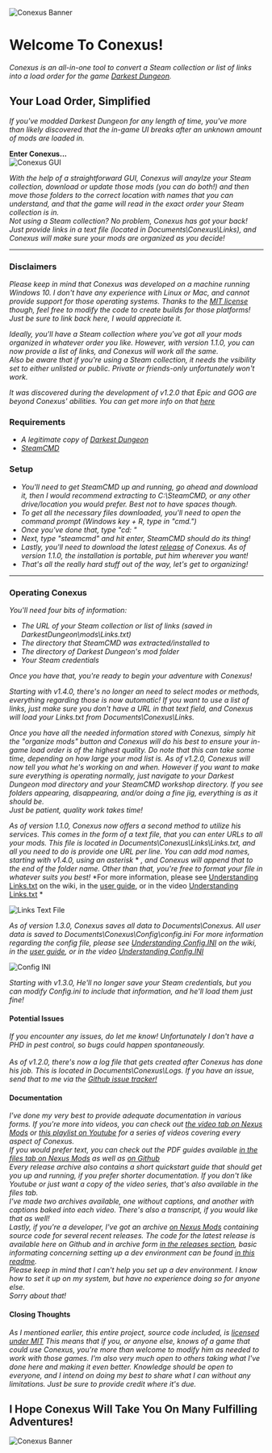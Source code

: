 ![Conexus Banner](https://staticdelivery.nexusmods.com/mods/804/images/858/858-1614678343-1747320964.png)

# Welcome To Conexus!
*Conexus is an all-in-one tool to convert a Steam collection or list of links into a load order for the game [Darkest Dungeon](https://store.steampowered.com/app/262060/Darkest_Dungeon/).* 

## Your Load Order, Simplified
*If you've modded Darkest Dungeon for any length of time, you've more than likely discovered that the in-game UI breaks after an unknown  amount of mods are loaded in.*  

**Enter Conexus...** </br>
![Conexus GUI](https://staticdelivery.nexusmods.com/mods/804/images/858/858-1614678357-1856980801.png)</br>

*With the help of a straightforward GUI, Conexus will anaylze your Steam collection, download or update those mods (you can do both!) and then move those folders to the correct location with names that you can understand, and that the game will read in the exact order your Steam collection is in.*</br>
*Not using a Steam collection? No problem, Conexus has got your back! Just provide links in a text file (located in Documents\Conexus\Links), and Conexus will make sure your mods are organized as you decide!*</br>

***

### Disclaimers
*Please keep in mind that Conexus was developed on a machine running Windows 10. I don't have any experience with Linux or Mac, and cannot provide support for those operating systems. Thanks to the [MIT license](https://github.com/Hypocrita20XX/Conexus/blob/master/LICENSE) though, feel free to modify the code to create builds for those platforms! Just be sure to link back here, I would appreciate it.*</br>

*Ideally, you'll have a Steam collection where you've got all your mods organized in whatever order you like. However, with version 1.1.0, you can now provide a list of links, and Conexus will work all the same.*</br>
*Also be aware that if you're using a Steam collection, it needs the vsibility set to either unlisted or public. Private or friends-only unfortunately won't work.*

*It was discovered during the development of v1.2.0 that Epic and GOG are beyond Conexus' abilities. You can get more info on that [here](https://github.com/Hypocrita20XX/Conexus/issues/11)*

### Requirements
* *A legitimate copy of [Darkest Dungeon](https://store.steampowered.com/app/262060/Darkest_Dungeon/)*
* *[SteamCMD](https://developer.valvesoftware.com/wiki/SteamCMD)*

### Setup
* *You'll need to get SteamCMD up and running, go ahead and download it, then I would recommend extracting to C:\SteamCMD, or any other drive/location you would prefer. Best not to have spaces though.*
* *To get all the necessary files downloaded, you'll need to open the command prompt (Windows key + R, type in "cmd.")*
* *Once you've done that, type "cd: <location of steamcmd>"*
* *Next, type "steamcmd" and hit enter, SteamCMD should do its thing!*
* *Lastly, you'll need to download the latest [release](https://github.com/Hypocrita20XX/Conexus/releases) of Conexus. As of version 1.1.0, the installation is portable, put him wherever you want!*
* *That's all the really hard stuff out of the way, let's get to organizing!*

***

### Operating Conexus
*You'll need four bits of information:*
* *The URL of your Steam collection or list of links (saved in DarkestDungeon\mods\Links.txt)*
* *The directory that SteamCMD was extracted/installed to*
* *The directory of Darkest Dungeon's mod folder*
* *Your Steam credentials*

*Once you have that, you're ready to begin your adventure with Conexus!*</br>

*Starting with v1.4.0, there's no longer an need to select modes or methods, everything regarding those is now automatic! If you want to use a list of links, just make sure you don't have a URL in that text field, and Conexus will load your Links.txt from Documents\Conexus\Links.*

*Once you have all the needed information stored with Conexus, simply hit the "organize mods" button and Conexus will do his best to ensure your in-game load order is of the highest quality.*
*Do note that this can take some time, depending on how large your mod list is. As of v1.2.0, Conexus will now tell you what he's working on and when. However if you want to make sure everything is operating normally, just navigate to your Darkest Dungeon mod directory and your SteamCMD workshop directory. If you see folders appearing, disappearing, and/or doing a fine jig, everything is as it should be.</br>
Just be patient, quality work takes time!*</br>

*As of version 1.1.0, Conexus now offers a second method to utilize his services. This comes in the form of a text file, that you can enter URLs to all your mods. This file is located in Documents\Conexus\Links\Links.txt, and all you need to do is provide one URL per line. You can add mod names, starting with v1.4.0, using an asterisk* * *, and Conexus will append that to the end of the folder name. Other than that, you're free to format your file in whatever suits you best!*
*For more information, please see [Understanding Links.txt](https://github.com/Hypocrita20XX/Conexus/wiki/P-07:-Understanding-Links.txt) on the wiki, in the [user guide](https://github.com/Hypocrita20XX/Conexus/blob/master/Documentation/Guides/Conexus%20User's%20Guide%20v1.4.0.pdf), or in the video [Understanding Links.txt](https://youtu.be/pM-9bJrp4M4) *

![Links Text File](https://staticdelivery.nexusmods.com/mods/804/images/858/858-1614678334-1685874311.png)</br>

*As of version 1.3.0, Conexus saves all data to Documents\Conexus. All user data is saved to Documents\Conexus\Config\config.ini*
*For more information regarding the config file, please see [Understanding Config.INI](https://github.com/Hypocrita20XX/Conexus/wiki/P-06:-Understanding-Config.INI) on the wiki, in the [user guide](https://github.com/Hypocrita20XX/Conexus/blob/master/Documentation/Guides/Conexus%20User's%20Guide%20v1.4.0.pdf), or in the video [Understanding Config.INI](https://youtu.be/MwJfOzasrcc)*

![Config INI](https://staticdelivery.nexusmods.com/mods/804/images/858/858-1614681261-794366316.png)</br>

*Starting with v1.3.0, He'll no longer save your Steam credentials, but you can modify Config.ini to include that information, and he'll load them just fine!*

#### Potential Issues
*If you encounter any issues, do let me know! Unfortunately I don't have a PHD in pest control, so bugs could happen spontaneously.*</br></br>
*As of v1.2.0, there's now a log file that gets created after Conexus has done his job. This is located in Documents\Conexus\Logs. If you have an issue, send that to me via the [Github issue tracker!](https://github.com/Hypocrita20XX/Conexus/issues)*

#### Documentation
*I've done my very best to provide adequate documentation in various forms. If you're more into videos, you can check out [the video tab on Nexus Mods](https://www.nexusmods.com/darkestdungeon/mods/858?tab=videos) or [this playlist on Youtube](https://www.youtube.com/playlist?list=PLet2vPZn40UGuVOUWylHQwKDY6rYxZoKb) for a series of videos covering every aspect of Conexus.*</br> 
*If you would prefer text, you can check out the PDF guides available [in the files tab on Nexus Mods](https://www.nexusmods.com/darkestdungeon/mods/858?tab=files) as well as [on Github](https://github.com/Hypocrita20XX/Conexus/tree/master/Documentation/Guides)*</br>
*Every release archive also contains a short quickstart guide that should get you up and running, if you prefer shorter documentation. If you don't like Youtube or just want a copy of the video series, that's also available in the files tab.*</br>
*I've made two archives available, one without captions, and another with captions baked into each video. There's also a transcript, if you would like that as well!*</br>
*Lastly, if you're a developer, I've got an archive [on Nexus Mods](https://www.nexusmods.com/darkestdungeon/mods/858?tab=files) containing source code for several recent releases. The code for the latest release is available here on Github and in archive form [in the releases section](https://github.com/Hypocrita20XX/Conexus/releases), basic informating concerning setting up a dev environment can be found [in this readme](https://github.com/Hypocrita20XX/Conexus/blob/master/Project/README.md).*</br>
*Please keep in mind that I can't help you set up a dev environment. I know how to set it up on my system, but have no experience doing so for anyone else.*</br>
*Sorry about that!*

#### Closing Thoughts
*As I mentioned earlier, this entire project, source code included, is [licensed under MIT](https://github.com/Hypocrita20XX/Conexus/blob/master/LICENSE)*
*This means that if you, or anyone else, knows of a game that could use Conexus, you're more than welcome to modify him as needed to work with those games.*
*I'm also very much open to others taking what I've done here and making it even better. Knowledge should be open to everyone, and I intend on doing my best to share what I can without any limitations. Just be sure to provide credit where it's due.*</br>

## I Hope Conexus Will Take You On Many Fulfilling Adventures!</br>

![Conexus Banner](https://staticdelivery.nexusmods.com/mods/804/images/858/858-1614678343-1747320964.png)
